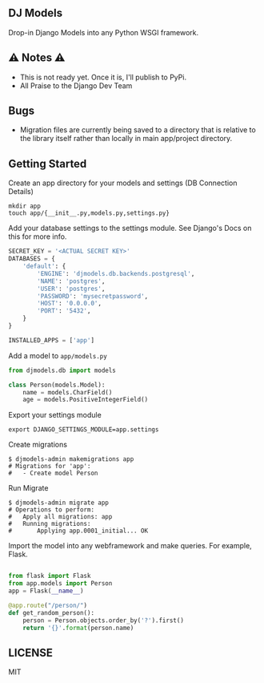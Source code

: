 ## DJ Models

Drop-in Django Models into any Python WSGI framework.

## ⚠️ Notes ⚠️
- This is not ready yet. Once it is, I'll publish to PyPi.
- All Praise to the Django Dev Team


## Bugs
- Migration files are currently being saved to a directory that is relative to the library itself rather than locally in main app/project directory. 

## Getting Started

Create an app directory for your models and settings (DB Connection Details) 

    mkdir app
    touch app/{__init__.py,models.py,settings.py}
    
    
Add your database settings to the settings module. See Django's Docs on this for more info.

```python
SECRET_KEY = '<ACTUAL SECRET KEY>'
DATABASES = {
    'default': {
        'ENGINE': 'djmodels.db.backends.postgresql',
        'NAME': 'postgres',
        'USER': 'postgres',
        'PASSWORD': 'mysecretpassword',
        'HOST': '0.0.0.0',
        'PORT': '5432',
    }
}

INSTALLED_APPS = ['app']

```
    

Add a model to `app/models.py`

```python
from djmodels.db import models

class Person(models.Model):
    name = models.CharField()
    age = models.PositiveIntegerField()

```
Export your settings module

    export DJANGO_SETTINGS_MODULE=app.settings


Create migrations

    $ djmodels-admin makemigrations app
    # Migrations for 'app':
    #   - Create model Person 
    

Run Migrate

    $ djmodels-admin migrate app
    # Operations to perform:
    #   Apply all migrations: app
    #   Running migrations:
    #       Applying app.0001_initial... OK
    

Import the model into any webframework and make queries. For example, Flask.

```python

from flask import Flask
from app.models import Person
app = Flask(__name__)

@app.route("/person/")
def get_random_person():
    person = Person.objects.order_by('?').first()
    return '{}'.format(person.name)

``` 

## LICENSE
MIT 
